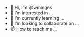 - 👋 Hi, I’m @wminges
- 👀 I’m interested in ...
- 🌱 I’m currently learning ...
- 💞️ I’m looking to collaborate on ...
- 📫 How to reach me ...

<!---
wminges/wminges is a ✨ special ✨ repository because its `README.md` (this file) appears on your GitHub profile.
You can click the Preview link to take a look at your changes.
--->
